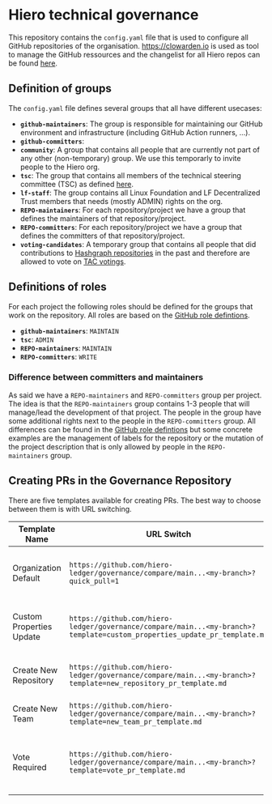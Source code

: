 # Hiero technical governance

This repository contains the `config.yaml` file that is used to configure all GitHub repositories of the organisation. https://clowarden.io is used as tool to manage the GitHub ressources and the changelist for all Hiero repos can be found [here](https://clowarden.io/audit/?organization=LFDT-Hiero).

## Definition of groups

The `config.yaml` file defines several groups that all have different usecases:

- **`github-maintainers`**: The group is responsible for maintaining our GitHub environment and infrastructure (including GitHub Action runners, ...).
- **`github-committers`**:
- **`community`**: A group that contains all people that are currently not part of any other (non-temporary) group.
  We use this temporarly to invite people to the Hiero org.
- **`tsc`**: The group that contains all members of the technical steering committee (TSC) as defined [here](https://github.com/hiero-ledger/tsc).
- **`lf-staff`**: The group contains all Linux Foundation and LF Decentralized Trust members that needs (mostly ADMIN) rights on the org.
- **`REPO-maintainers`**: For each repository/project we have a group that defines the maintainers of that repository/project.
- **`REPO-committers`**: For each repository/project we have a group that defines the committers of that repository/project.
- **`voting-candidates`**: A temporary group that contains all people that did contributions to [Hashgraph repositories](https://github.com/hashgraph) in the past and
  therefore are allowed to vote on [TAC votings](https://lf-decentralized-trust.github.io/governance/member-info/).

## Definitions of roles

For each project the following roles should be defined for the groups that work on the repository. All roles are based on the [GitHub role defintions](https://docs.github.com/en/organizations/managing-user-access-to-your-organizations-repositories/managing-repository-roles/repository-roles-for-an-organization).

- **`github-maintainers`**: `MAINTAIN`
- **`tsc`**: `ADMIN`
- **`REPO-maintainers`**: `MAINTAIN`
- **`REPO-committers`**: `WRITE`

### Difference between committers and maintainers

As said we have a `REPO-maintainers` and `REPO-committers` group per project. The idea is that the `REPO-maintainers` group contains 1-3 people that will manage/lead the development of that project. The people in the group have some additional rights next to the people in the `REPO-committers` group. All differences can be found in the [GitHub role defintions](https://docs.github.com/en/organizations/managing-user-access-to-your-organizations-repositories/managing-repository-roles/repository-roles-for-an-organization) but some concrete examples are the management of labels for the repository or the mutation of the project description that is only allowed by people in the `REPO-maintainers` group.

## Creating PRs in the Governance Repository

There are five templates available for creating PRs. The best way to choose between them is with URL switching.

| Template Name            | URL Switch                                                                                                               | Description                                          |
|--------------------------|--------------------------------------------------------------------------------------------------------------------------|------------------------------------------------------|
| Organization Default     | `https://github.com/hiero-ledger/governance/compare/main...<my-branch>?quick_pull=1`                                     | Default template for PRs in Hiero-Ledger             |
| Custom Properties Update | `https://github.com/hiero-ledger/governance/compare/main...<my-branch>?template=custom_properties_update_pr_template.md` | Use when modifying custom properties file            |
| Create New Repository    | `https://github.com/hiero-ledger/governance/compare/main...<my-branch>?template=new_repository_pr_template.md`           | Use when creating a new repository                   |
| Create New Team          | `https://github.com/hiero-ledger/governance/compare/main...<my-branch>?template=new_team_pr_template.md`                 | Use when creating a new team                         |
| Vote Required            | `https://github.com/hiero-ledger/governance/compare/main...<my-branch>?template=vote_pr_template.md`                     | Use when adding new members or changing member roles |
